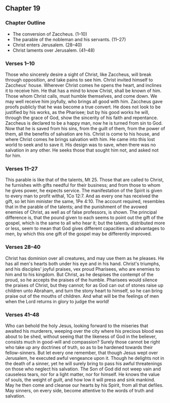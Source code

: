 ## Chapter 19

### Chapter Outline

- The conversion of Zaccheus. (1–10)
- The parable of the nobleman and his servants. (11–27)
- Christ enters Jerusalem. (28–40)
- Christ laments over Jerusalem. (41–48)

### Verses 1–10

Those who sincerely desire a sight of Christ, like Zaccheus, will break through opposition, and take pains to see him. Christ invited himself to Zaccheus' house. Wherever Christ comes he opens the heart, and inclines it to receive him. He that has a mind to know Christ, shall be known of him. Those whom Christ calls, must humble themselves, and come down. We may well receive him joyfully, who brings all good with him. Zaccheus gave proofs publicly that he was become a true convert. He does not look to be justified by his works, as the Pharisee; but by his good works he will, through the grace of God, show the sincerity of his faith and repentance. Zaccheus is declared to be a happy man, now he is turned from sin to God. Now that he is saved from his sins, from the guilt of them, from the power of them, all the benefits of salvation are his. Christ is come to his house, and where Christ comes he brings salvation with him. He came into this lost world to seek and to save it. His design was to save, when there was no salvation in any other. He seeks those that sought him not, and asked not for him.

### Verses 11–27

This parable is like that of the talents, Mt 25. Those that are called to Christ, he furnishes with gifts needful for their business; and from those to whom he gives power, he expects service. The manifestation of the Spirit is given to every man to profit withal, 1Co 12:7. And as every one has received the gift, so let him minister the same, 1Pe 4:10. The account required, resembles that in the parable of the talents; and the punishment of the avowed enemies of Christ, as well as of false professors, is shown. The principal difference is, that the pound given to each seems to point out the gift of the gospel, which is the same to all who hear it; but the talents, distributed more or less, seem to mean that God gives different capacities and advantages to men, by which this one gift of the gospel may be differently improved.

### Verses 28–40

Christ has dominion over all creatures, and may use them as he pleases. He has all men's hearts both under his eye and in his hand. Christ's triumphs, and his disciples' joyful praises, vex proud Pharisees, who are enemies to him and to his kingdom. But Christ, as he despises the contempt of the proud, so he accepts the praises of the humble. Pharisees would silence the praises of Christ, but they cannot; for as God can out of stones raise up children unto Abraham, and turn the stony heart to himself, so he can bring praise out of the mouths of children. And what will be the feelings of men when the Lord returns in glory to judge the world!

### Verses 41–48

Who can behold the holy Jesus, looking forward to the miseries that awaited his murderers, weeping over the city where his precious blood was about to be shed, without seeing that the likeness of God in the believer, consists much in good-will and compassion? Surely those cannot be right who take up any doctrines of truth, so as to be hardened towards their fellow-sinners. But let every one remember, that though Jesus wept over Jerusalem, he executed awful vengeance upon it. Though he delights not in the death of a sinner, yet he will surely bring to pass his awful threatenings on those who neglect his salvation. The Son of God did not weep vain and causeless tears, nor for a light matter, nor for himself. He knows the value of souls, the weight of guilt, and how low it will press and sink mankind. May he then come and cleanse our hearts by his Spirit, from all that defiles. May sinners, on every side, become attentive to the words of truth and salvation.

